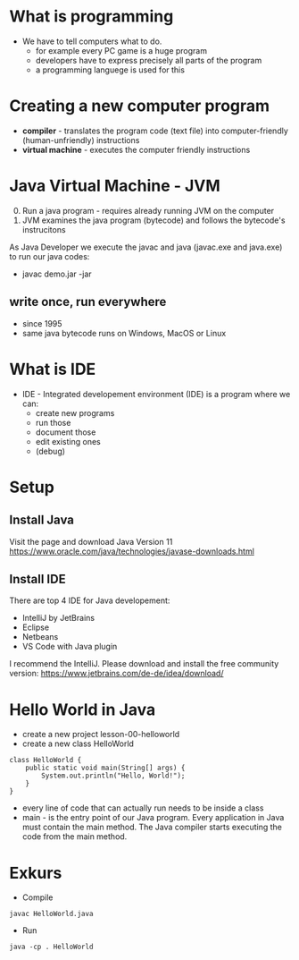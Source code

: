 # What is programming
* We have to tell computers what to do.
    * for example every PC game is a huge program
    * developers have to express precisely all parts of the program 
    * a programming languege is used for this

# Creating a new computer program
* **compiler** - translates the program code (text file) into computer-friendly (human-unfriendly) instructions
* **virtual machine** - executes the computer friendly instructions

# Java Virtual Machine - JVM
0) Run a java program - requires already running JVM on the computer
1) JVM examines the java program (bytecode) and follows the bytecode's instrucitons

As Java Developer we execute the javac and java (javac.exe and java.exe) to run our java codes:
 * javac demo.jar -jar

 ## write once, run everywhere
 * since 1995
 * same java bytecode runs on Windows, MacOS or Linux


# What is IDE
* IDE - Integrated developement environment (IDE) is a program where we can:
    * create new programs
    * run those
    * document those
    * edit existing ones
    * (debug)


# Setup

## Install Java
Visit the page and download Java Version 11
https://www.oracle.com/java/technologies/javase-downloads.html

## Install IDE
There are top 4 IDE for Java developement:
- IntelliJ by JetBrains
- Eclipse
- Netbeans
- VS Code with Java plugin

I recommend the IntelliJ. Please download and install the free community version:
https://www.jetbrains.com/de-de/idea/download/


# Hello World in Java

* create a new project lesson-00-helloworld
* create a new class HelloWorld

```
class HelloWorld {
    public static void main(String[] args) {
        System.out.println("Hello, World!"); 
    }
}
```

* every line of code that can actually run needs to be inside a class
* main - is the entry point of our Java program. Every application in Java must contain the main method. The Java compiler starts executing the code from the main method.



# Exkurs

* Compile
```
javac HelloWorld.java
```
* Run
```
java -cp . HelloWorld
```
